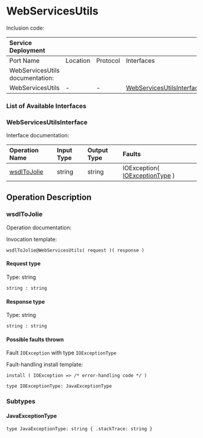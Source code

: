 <!-- markdownlint-disable -->
<!-- editorconfig-checker-disable -->
<!-- cSpell:disable -->

# WebServicesUtils

Inclusion code: 

| Service Deployment              |          |          |                                                                              |
|:--------------------------------|:---------|:---------|:-----------------------------------------------------------------------------|
| Port Name                       | Location | Protocol | Interfaces                                                                   |
| WebServicesUtils documentation: |          |          |                                                                              |
| WebServicesUtils                | -        | -        | [WebServicesUtilsInterface](web_services_utils.md#WebServicesUtilsInterface) |

### List of Available Interfaces

### WebServicesUtilsInterface <a id="WebServicesUtilsInterface"></a>

Interface documentation:

| Operation Name                                   | Input Type | Output Type | Faults                                                                    |
|:-------------------------------------------------|:-----------|:------------|:--------------------------------------------------------------------------|
| [wsdlToJolie](web_services_utils.md#wsdlToJolie) | string     | string      | IOException\( [IOExceptionType](web_services_utils.md#IOExceptionType) \) |

## Operation Description

### wsdlToJolie <a id="wsdlToJolie"></a>

Operation documentation:

Invocation template:

```jolie
wsdlToJolie@WebServicesUtils( request )( response )
```

#### Request type

Type: string

`string : string`

#### Response type

Type: string

`string : string`

#### Possible faults thrown

Fault `IOException` with type `IOExceptionType`

Fault-handling install template:

```jolie
install ( IOException => /* error-handling code */ )
```

```jolie
type IOExceptionType: JavaExceptionType
```

### Subtypes

#### JavaExceptionType <a id="JavaExceptionType"></a>

```
type JavaExceptionType: string { .stackTrace: string }
```

